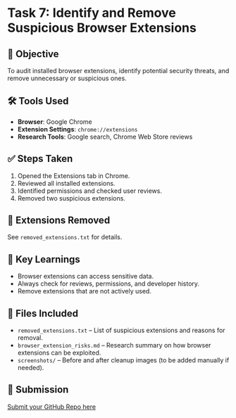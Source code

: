 # Task 7: Identify and Remove Suspicious Browser Extensions

## 🔐 Objective
To audit installed browser extensions, identify potential security threats, and remove unnecessary or suspicious ones.

## 🛠 Tools Used
- **Browser**: Google Chrome
- **Extension Settings**: `chrome://extensions`
- **Research Tools**: Google search, Chrome Web Store reviews

## ✅ Steps Taken
1. Opened the Extensions tab in Chrome.
2. Reviewed all installed extensions.
3. Identified permissions and checked user reviews.
4. Removed two suspicious extensions.

## 🚫 Extensions Removed
See `removed_extensions.txt` for details.

## 🧠 Key Learnings
- Browser extensions can access sensitive data.
- Always check for reviews, permissions, and developer history.
- Remove extensions that are not actively used.

## 📄 Files Included
- `removed_extensions.txt` – List of suspicious extensions and reasons for removal.
- `browser_extension_risks.md` – Research summary on how browser extensions can be exploited.
- `screenshots/` – Before and after cleanup images (to be added manually if needed).

## 📌 Submission
[Submit your GitHub Repo here](https://forms.gle/8Gm83s53KbyXs3Ne9)
